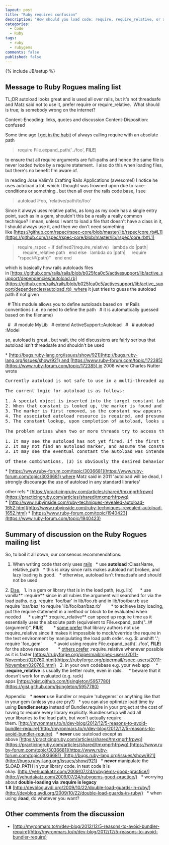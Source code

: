 ```yaml
---
layout: post
title: "Ruby requires confusion"
description: "How should you load code: require, require_relative, or autoload?"
categories:
  - Code
  - Ruby
tags:
  - ruby
  - rubygems
comments: false
published: false
---
```

{% include JB/setup %}

## Message to Ruby Rogues maling list

TL;DR autoload looks great and is used all over rails, but it's not threadsafe and Matz said not to use it, prefer require or require_relative.  What should is true; is somebody wrong on the internet?

Content-Encoding: links, quotes and discussion
Content-Disposition: confused

Some time ago [I got in the habit](http://devblog.avdi.org/2009/10/22/double-load-guards-in-ruby/) of always calling require with an absolute path

> require File.expand_path('../foo', __FILE__)

to ensure that all require arguments are full-paths and hence the same file is never loaded twice by a require statement.  I also do this when loading files, but there's no benefit I'm aware of.

In reading Jose Valim's Crafting Rails Applications (awesome!) I notice he uses autoload a lot, which I thought was frowned upon due to race-conditions or something.. but then all over the rails code base, I see

> autoload :Foo, 'relative/path/to/foo'

Since it always uses relative paths, as long as my code has a single entry point, such as in a gem, shouldn't this be a really a really common technique? I mean, unless I want to load a file that doesn't have a class in it, I should always use it, and then we don't need something like [https://github.com/rspec/rspec-core/blob/master/lib/rspec/core.rb#L1](https://github.com/rspec/rspec-core/blob/master/lib/rspec/core.rb#L1)


> require_rspec = if defined?(require_relative)
>   lambda do |path|
>     require_relative path
>   end
> else
>   lambda do |path|
>     require "rspec/#{path}"
>   end
> end


which is basically how rails autoloads files in [https://github.com/rails/rails/blob/b025fca0c5/activesupport/lib/active_support/dependencies/autoload.rb](https://github.com/rails/rails/blob/b025fca0c5/activesupport/lib/active_support/dependencies/autoload.rb)  where it just tries to guess the autoload path if not given


  # This module allows you to define autoloads based on
  # Rails conventions (i.e. no need to define the path
  # it is automatically guessed based on the filename)

  #
  # module MyLib
  # extend ActiveSupport::Autoload
  #
  # autoload :Model



so, autoload is great.. but wait, the old discussions are fairly serious that autoload isn't threadsafe and shouldn't be used

* [http://bugs.ruby-lang.org/issues/show/921](http://bugs.ruby-lang.org/issues/show/921) and [https://www.ruby-forum.com/topic/172385](https://www.ruby-forum.com/topic/172385) in 2008 where Charles Nutter wrote

<pre>Currently autoload is not safe to use in a multi-threaded application. To put it more bluntly, it's broken.

The current logic for autoload is as follows:

1. A special object is inserted into the target constant table, used as a marker for autoloading
2. When that constant is looked up, the marker is found and triggers autoloading
3. The marker is first removed, so the constant now appears to be undefined if retrieved concurrently
4. The associated autoload resource is required, and presumably redefines the constant in question
5. The constant lookup, upon completion of autoload, looks up the constant again and either returns its new value or proceeds with normal constant resolution

The problem arises when two or more threads try to access the constant. Because autoload is stateful and unsynchronized, the second thread may encounter the constant table in any number of states:

1. It may see the autoload has not yet fired, if the first thread has encountered the marker but not yet removed it. It would then proceed along the same autoload path, requiring the same file a second time.
2. It may not find an autoload marker, and assume the constant does not exist.
3. It may see the eventual constant the autoload was intended to define.

Of these combinations, (3) is obviously the desired behavior. (1) can only happen on native-threaded implementations that do not have a global interpreter lock, since it requires concurrency during autoload's internal logic. (2) can happen on any implementation, since while the required file is processing the original autoload constant appears to be undefined.</pre>

* [https://www.ruby-forum.com/topic/3036681](https://www.ruby-forum.com/topic/3036681) where Matz said in 2011 'autoload will be dead, I strongly discourage the use of autoload in any standard libraries'

other refs
* [https://practicingruby.com/articles/shared/tmxmprhfrpwq](https://practicingruby.com/articles/shared/tmxmprhfrpwq)
* [http://www.rubyinside.com/ruby-techniques-revealed-autoload-1652.html](http://www.rubyinside.com/ruby-techniques-revealed-autoload-1652.html)
* [https://www.ruby-forum.com/topic/1940423](https://www.ruby-forum.com/topic/1940423)


## Summary of discussion on the Ruby Rogues mailing list

So, to boil it all down, our consensus recommendations:

1. When writing code that only uses <span style="text-decoration: underline;">rails</span>
  * use **autoload** :ClassName, relative_path
  * this is okay since rails makes autoload not broken, and lazy loading is good.
  * otherwise, autoload isn't threadsafe and should not be used

2. <span style="text-decoration: underline;">Else</span>,
  1. in a gem or library that is in the load path, (e.g. lib)
     * use vanilla** :require** since in all rubies the argument will searched for via the load paths. e.g. require 'foo/bar' in lib/foo.rb and in lib/foo/bar.rb use require 'bar/baz' to require 'lib/foo/bar/baz.rb'
       * to achieve lazy loading, put the require statement in a method or block to be evaluated when needed
     * using** :require_relative** can speed up require time as it essentially uses the absolute path (equivalent to File.expand_path("../#{argument}", __FILE__)
       * <span style="text-decoration: underline;">some prefer</span> that library authors not use require_relative since it makes it impossible to mock/override the require in the test environment by manipulating the load path order. e.g. $:.unshift '.'; require 'foo_gem'
         * avoid using require File.expand_path('../foo', __FILE__) for the above reason
       * <span style="text-decoration: underline;">others prefer</span> :require_relative whenever possible as it is faster [https://rubyforge.org/pipermail/rspec-users/2011-November/020760.html](https://rubyforge.org/pipermail/rspec-users/2011-November/020760.html)
  2. in your own codebase e.g. your web app
    * :**require_relative** is usually the better route, even in rails.
    * beware that it doesn't work for evaluated (e.g. rack) apps [https://gist.github.com/tjsingleton/5957780](https://gist.github.com/tjsingleton/5957780)

Appendix:
  * **never** use Bundler or require 'rubygems' or anything like that in your gem (unless you are pry?)
  * you can also optimize load time by using **Bundler.setup** instead of Bundler.require in your project at the cost of having to require every library explicitly. Bundler.setup will add all your libraries to the load path, but won't actually require them. [http://myronmars.to/n/dev-blog/2012/12/5-reasons-to-avoid-bundler-require](http://myronmars.to/n/dev-blog/2012/12/5-reasons-to-avoid-bundler-require)
  * **never** use :autoload except as above [https://practicingruby.com/articles/shared/tmxmprhfrpwq](https://practicingruby.com/articles/shared/tmxmprhfrpwq) [https://www.ruby-forum.com/topic/3036681](https://www.ruby-forum.com/topic/3036681)  [http://bugs.ruby-lang.org/issues/show/921](http://bugs.ruby-lang.org/issues/show/921)
  * **never** manipulate the $LOAD_PATH in your library code. in test code it is okay. [http://yehudakatz.com/2009/07/24/rubygems-good-practice/](http://yehudakatz.com/2009/07/24/rubygems-good-practice/)
  * worrying about **double-loading via :require is legacy 1.8** [http://devblog.avdi.org/2009/10/22/double-load-guards-in-ruby/](http://devblog.avdi.org/2009/10/22/double-load-guards-in-ruby/)
  * when using **:load**, do whatever you want?

## Other comments from the discussion

* [http://myronmars.to/n/dev-blog/2012/12/5-reasons-to-avoid-bundler-require](http://myronmars.to/n/dev-blog/2012/12/5-reasons-to-avoid-bundler-require)
